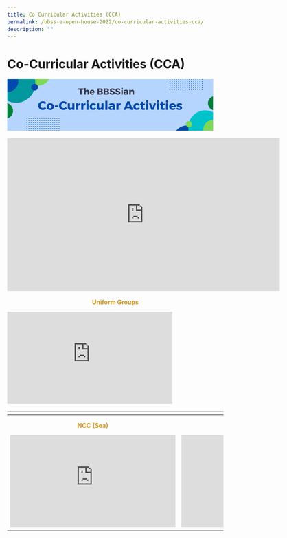 ```yaml
---
title: Co Curricular Activities (CCA)
permalink: /bbss-e-open-house-2022/co-curricular-activities-cca/
description: ""
---
```

# Co-Curricular Activities (CCA)

![](/images/Bbss%20e%20open%20house%202022/5_CCAs.png)


<iframe width="635" height="356" src="https://www.youtube.com/embed/e8s-ubGF2ic" title="BBSS Open House 2022-CCA" frameborder="0" allow="accelerometer; autoplay; clipboard-write; encrypted-media; gyroscope; picture-in-picture" allowfullscreen></iframe>

<p style="text-align: center; color: #cf961c"><b>Uniform Groups</b></p>

<iframe width="385" height="214" src="https://www.youtube.com/embed/Fd_UoN4L1a0" title="BBSS Uniform Group Interview" frameborder="0" allow="accelerometer; autoplay; clipboard-write; encrypted-media; gyroscope; picture-in-picture" allowfullscreen></iframe>

<table>
<thead>
  <tr>
    <th></th>
    <th></th>
  </tr>
</thead>
<tbody>
  <tr>
    <td><p style="text-align: center; color: #cf961c"><b>NCC (Sea)</b></p><iframe width="385" height="214" src="https://www.youtube.com/embed/QC-5mbQCTyQ" title="BBSS Uniform Group - NCC SEA" frameborder="0" allow="accelerometer; autoplay; clipboard-write; encrypted-media; gyroscope; picture-in-picture" allowfullscreen></iframe></td>
    <td><p style="text-align: center; color: #cf961c"><b>NPCC</b></p><iframe width="385" height="214" src="https://www.youtube.com/embed/daCq6P_p-J0" title="BBSS Uniform Group - NPCC" frameborder="0" allow="accelerometer; autoplay; clipboard-write; encrypted-media; gyroscope; picture-in-picture" allowfullscreen></iframe></td>
  </tr>
</tbody>
</table>